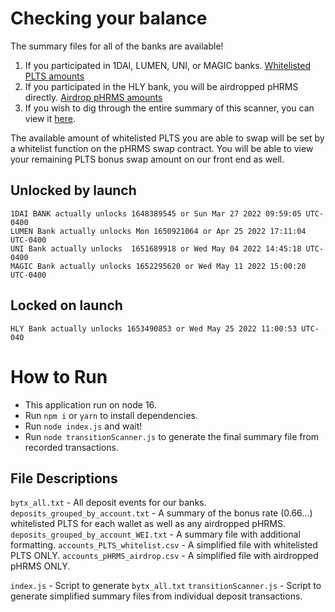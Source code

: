# Checking your balance
The summary files for all of the banks are available! 
1. If you participated in 1DAI, LUMEN, UNI, or MAGIC banks. [Whitelisted PLTS amounts](https://raw.githubusercontent.com/Hermes-defi/block-scanner/main/accounts_PLTS_whitelist.csv)
2. If you participated in the HLY bank, you will be airdropped pHRMS directly. [Airdrop pHRMS amounts](https://raw.githubusercontent.com/Hermes-defi/block-scanner/main/accounts_pHRMS_airdrop.csv)
3. If you wish to dig through the entire summary of this scanner, you can view it [here](https://raw.githubusercontent.com/Hermes-defi/block-scanner/main/deposits_grouped_by_account_WEI.txt). 

The available amount of whitelisted PLTS you are able to swap will be set by a whitelist function on the pHRMS swap contract. You will be able to view your remaining PLTS bonus swap amount on our front end as well.

## Unlocked by launch
```
1DAI BANK actually unlocks 1648389545 or Sun Mar 27 2022 09:59:05 UTC-0400
LUMEN Bank actually unlocks Mon 1650921064 or Apr 25 2022 17:11:04 UTC-0400
UNI Bank actually unlocks  1651689918 or Wed May 04 2022 14:45:18 UTC-0400
MAGIC Bank actually unlocks 1652295620 or Wed May 11 2022 15:00:20 UTC-0400
```
## Locked on launch
```
HLY Bank actually unlocks 1653490853 or Wed May 25 2022 11:00:53 UTC-040
```

# How to Run

- This application run on node 16.
- Run `npm i` or `yarn` to install dependencies.
- Run `node index.js` and wait!
- Run `node transitionScanner.js` to generate the final summary file from recorded transactions.

## File Descriptions
`bytx_all.txt` - All deposit events for our banks. 
`deposits_grouped_by_account.txt` - A summary of the bonus rate (0.66...) whitelisted PLTS for each wallet as well as any airdropped pHRMS.
`deposits_grouped_by_account_WEI.txt` - A summary file with additional formatting.
`accounts_PLTS_whitelist.csv` - A simplified file with whitelisted PLTS ONLY.
`accounts_pHRMS_airdrop.csv` - A simplified file with airdropped pHRMS ONLY.

`index.js` - Script to generate `bytx_all.txt`
`transitionScanner.js` - Script to generate simplified summary files from individual deposit transactions.
